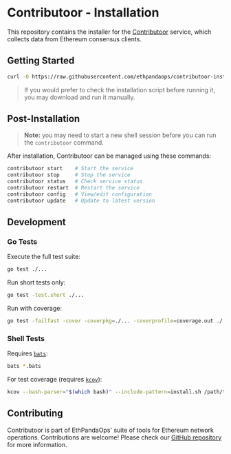 # Contributoor - Installation

This repository contains the installer for the [Contributoor](https://github.com/ethpandaops/contributoor) service, which collects data from Ethereum consensus clients.

## Getting Started

```bash
curl -O https://raw.githubusercontent.com/ethpandaops/contributoor-installer/refs/heads/master/install.sh && chmod +x install.sh && ./install.sh
```
> If you would prefer to check the installation script before running it, you may download and run it manually.

## Post-Installation

> **Note:** you may need to start a new shell session before you can run the `contributoor` command.

After installation, Contributoor can be managed using these commands:

```bash
contributoor start    # Start the service
contributoor stop     # Stop the service
contributoor status   # Check service status
contributoor restart  # Restart the service
contributoor config   # View/edit configuration
contributoor update   # Update to latest version
```

## Development

### Go Tests

Execute the full test suite:

```bash
go test ./...
```

Run short tests only:

```bash
go test -test.short ./...
```

Run with coverage:

```bash
go test -failfast -cover -coverpkg=./... -coverprofile=coverage.out ./... && go tool cover -html=coverage.out
```

### Shell Tests

Requires [`bats`](https://github.com/bats-core/bats-core):

```bash
bats *.bats
```

For test coverage (requires [`kcov`](https://github.com/SimonKagstrom/kcov)):

```bash
kcov --bash-parser="$(which bash)" --include-pattern=install.sh /path/to/coverage/output bats --tap install.bats
```

## Contributing

Contributoor is part of EthPandaOps' suite of tools for Ethereum network operations. Contributions are welcome! Please check our [GitHub repository](https://github.com/ethpandaops) for more information.
